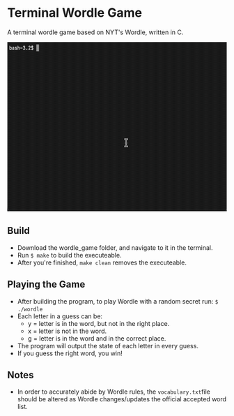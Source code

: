 # Terminal Wordle Game

A terminal wordle game based on NYT's Wordle, written in C.

<img src="https://github.com/azliuu/projects/blob/master/wordle_game_demo.gif" width = "640" height = "388"/>

## Build

* Download the wordle_game folder, and navigate to it in the terminal.
* Run `$ make` to build the executeable.
* After you're finished, `make clean` removes the executeable.

## Playing the Game

* After building the program, to play Wordle with a random secret run:
`$ ./wordle`
* Each letter in a guess can be:
  * y = letter is in the word, but not in the right place.
  * x = letter is not in the word.
  * g = letter is in the word and in the correct place.
* The program will output the state of each letter in every guess.
* If you guess the right word, you win!

## Notes

* In order to accurately abide by Wordle rules, the `vocabulary.txt`file should be altered as Wordle changes/updates the official accepted word list.
